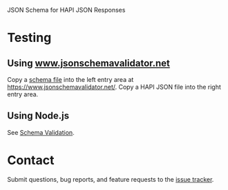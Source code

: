 JSON Schema for HAPI JSON Responses

# Testing

## Using www.jsonschemavalidator.net

Copy a [schema file](schemas) into the left entry area at https://www.jsonschemavalidator.net/. Copy a HAPI JSON file into the right entry area.

## Using Node.js

See [Schema Validation](https://github.com/hapi-server/verifier-nodejs/blob/master/README.md).

# Contact

Submit questions, bug reports, and feature requests to the [issue tracker](https://github.com/hapi-server/data-specification-schema/issues).
